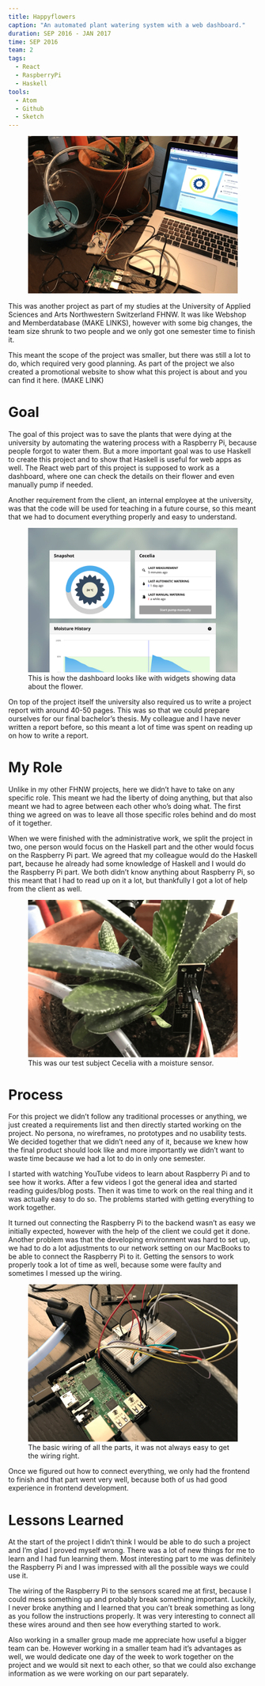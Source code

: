 ```yaml
---
title: Happyflowers
caption: "An automated plant watering system with a web dashboard."
duration: SEP 2016 - JAN 2017
time: SEP 2016
team: 2
tags:
  - React
  - RaspberryPi
  - Haskell
tools:
  - Atom
  - Github
  - Sketch
---
```


<figure>
  <img src="/assets/img/happyflowers/hf-header.png">
</figure>

This was another project as part of my studies at the University of Applied Sciences and Arts Northwestern Switzerland FHNW. It was like Webshop and Memberdatabase (MAKE LINKS), however with some big changes, the team size shrunk to two people and we only got one semester time to finish it.

This meant the scope of the project was smaller, but there was still a lot to do, which required very good planning. As part of the project we also created a promotional website to show what this project is about and you can find it here. (MAKE LINK)

# Goal

The goal of this project was to save the plants that were dying at the university by automating the watering process with a Raspberry Pi, because people forgot to water them. But a more important goal was to use Haskell to create this project and to show that Haskell is useful for web apps as well. The React web part of this project is supposed to work as a dashboard, where one can check the details on their flower and even manually pump if needed.

Another requirement from the client, an internal employee at the university, was that the code will be used for teaching in a future course, so this meant that we had to document everything properly and easy to understand.

<figure>
  <img src="/assets/img/happyflowers/hf-dashboard.png">
  <figcaption>This is how the dashboard looks like with widgets showing data about the flower.</figcaption>
</figure>

On top of the project itself the university also required us to write a project report with around 40-50 pages. This was so that we could prepare ourselves for our final bachelor’s thesis. My colleague and I have never written a report before, so this meant a lot of time was spent on reading up on how to write a report.

# My Role

Unlike in my other FHNW projects, here we didn’t have to take on any specific role. This meant we had the liberty of doing anything, but that also meant we had to agree between each other who’s doing what. The first thing we agreed on was to leave all those specific roles behind and do most of it together.

When we were finished with the administrative work, we split the project in two, one person would focus on the Haskell part and the other would focus on the Raspberry Pi part. We agreed that my colleague would do the Haskell part, because he already had some knowledge of Haskell and I would do the Raspberry Pi part. We both didn’t know anything about Raspberry Pi, so this meant that I had to read up on it a lot, but thankfully I got a lot of help from the client as well.

<figure>
  <img src="/assets/img/happyflowers/hf-flower.png">
  <figcaption>This was our test subject Cecelia with a moisture sensor.</figcaption>
</figure>

# Process

For this project we didn’t follow any traditional processes or anything, we just created a requirements list and then directly started working on the project. No persona, no wireframes, no prototypes and no usability tests. We decided together that we didn’t need any of it, because we knew how the final product should look like and more importantly we didn’t want to waste time because we had a lot to do in only one semester.

I started with watching YouTube videos to learn about Raspberry Pi and to see how it works. After a few videos I got the general idea and started reading guides/blog posts. Then it was time to work on the real thing and it was actually easy to do so. The problems started with getting everything to work together.

It turned out connecting the Raspberry Pi to the backend wasn’t as easy we initially expected, however with the help of the client we could get it done. Another problem was that the developing environment was hard to set up, we had to do a lot adjustments to our network setting on our MacBooks to be able to connect the Raspberry Pi to it. Getting the sensors to work properly took a lot of time as well, because some were faulty and sometimes I messed up the wiring.

<figure>
  <img src="/assets/img/happyflowers/hf-wires.png">
  <figcaption>The basic wiring of all the parts, it was not always easy to get the wiring right.</figcaption>
</figure>

Once we figured out how to connect everything, we only had the frontend to finish and that part went very well, because both of us had good experience in frontend development.

# Lessons Learned

At the start of the project I didn’t think I would be able to do such a project and I’m glad I proved myself wrong. There was a lot of new things for me to learn and I had fun learning them. Most interesting part to me was definitely the Raspberry Pi and I was impressed with all the possible ways we could use it.

The wiring of the Raspberry Pi to the sensors scared me at first, because I could mess something up and probably break something important. Luckily, I never broke anything and I learned that you can’t break something as long as you follow the instructions properly. It was very interesting to connect all these wires around and then see how everything started to work.

Also working in a smaller group made me appreciate how useful a bigger team can be. However working in a smaller team had it’s advantages as well, we would dedicate one day of the week to work together on the project and we would sit next to each other, so that we could also exchange information as we were working on our part separately.
